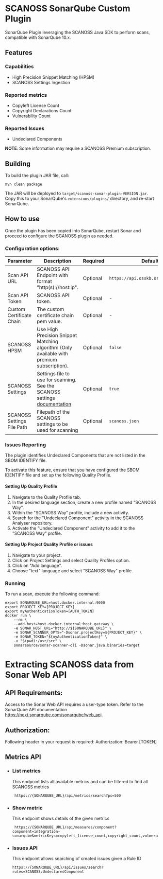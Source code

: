 SCANOSS SonarQube Custom Plugin
==========

SonarQube Plugin leveraging the SCANOSS Java SDK to perform scans, compatible with SonarQube 10.x.

## Features

### Capabilities
* High Precision Snippet Matching (HPSM)
* SCANOSS Settings Ingestion

### Reported metrics 
* Copyleft License Count
* Copyright Declarations Count
* Vulnerability Count

### Reported Issues
* Undeclared Components

**NOTE**: Some information may require a SCANOSS Premium subscription. 

## Building

To build the plugin JAR file, call:

```
mvn clean package
```

The JAR will be deployed to `target/scanoss-sonar-plugin-VERSION.jar`. Copy this to your SonarQube's `extensions/plugins/` directory, and re-start SonarQube.

## How to use

Once the plugin has been copied into SonarQube, restart Sonar and proceed to configure the SCANOSS plugin as needed.

### Configuration options:
| **Parameter**              | **Description**                                                                                                                                          | **Required** | **Default**                         | 
|----------------------------|----------------------------------------------------------------------------------------------------------------------------------------------------------|--------------|-------------------------------------|
| Scan API URL               | SCANOSS API Endpoint with format "http(s)://host:ip".                                                                                                    | Optional     | `https://api.osskb.org/scan/direct` |
| Scan API Token             | SCANOSS API token.                                                                                                                                       | Optional     | -                                   |
| Custom Certificate Chain   | The custom certificate chain pem value.                                                                                                                  | Optional     | -                                   |
| SCANOSS HPSM               | Use High Precision Snippet Matching algorithm (Only available with premium subscription).                                                                | Optional     | `false`                             |
| SCANOSS Settings           | Settings file to use for scanning. See the SCANOSS settings [documentation](https://scanoss.readthedocs.io/projects/scanoss-py/en/latest/#settings-file) | Optional     | `true`                              |
| SCANOSS Settings File Path | Filepath of the SCANOSS settings to be used for scanning                                                                                                 | Optional     | `scanoss.json`                      |





### Issues Reporting

The plugin identifies Undeclared Components that are not listed in the SBOM IDENTIFY file.

To activate this feature, ensure that you have configured the SBOM IDENTIFY file and set up the following Quality Profile.

#### Setting Up Quality Profile
1. Navigate to the Quality Profile tab.
2. In the desired language section, create a new profile named "SCANOSS Way".
3. Within the "SCANOSS Way" profile, include a new activity.
4. Search for the "Undeclared Component" activity in the SCANOSS Analyser repository.
5. Activate the "Undeclared Component" activity to add it to the "SCANOSS Way" profile.

#### Setting Up Project Quality Profile or issues
1. Navigate to your project.
2. Click on Project Settings and select Quality Profiles option.
3. Click on "Add language".
4. Choose "text" language and select "SCANOSS Way" profile.


### Running

To run a scan, execute the following command:

```
export SONARQUBE_URL=host.docker.internal:9000
export PROJECT_KEY=[PROJECT_KEY]
export myAuthenticationToken=[AUTH_TOKEN]
docker run \
    --rm \
    --add-host=host.docker.internal:host-gateway \
    -e SONAR_HOST_URL="http://${SONARQUBE_URL}" \
    -e SONAR_SCANNER_OPTS="-Dsonar.projectKey=${PROJECT_KEY}" \
    -e SONAR_TOKEN="${myAuthenticationToken}" \
    -v "$(pwd):/usr/src" \
    sonarsource/sonar-scanner-cli -Dsonar.java.binaries=target    
```



# Extracting SCANOSS data from Sonar Web API

## API Requirements:
Access to the Sonar Web API requires a user-type token. Refer to the SonarQube API documentation https://next.sonarqube.com/sonarqube/web_api.


## Authorization:
Following header in your request is required:
Authorization: Bearer [TOKEN]

## Metrics API

- ### List metrics
  This endpoint lists all available metrics and can be filtered to find all SCANOSS metrics

       https://{SONARQUBE_URL}/api/metrics/search?ps=500

- ### Show metric
  This endpoint shows details of the given metrics

       https://{SONARQUBE_URL}/api/measures/component?component=integration-sonarqube&metricKeys=copyleft_license_count,copyright_count,vulnerability_count 

- ### Issues API
    This endpoint allows searching of created issues given a Rule ID
    
      https://{SONARQUBE_URL}/api/issues/search?rules=SCANOSS:UndeclaredComponent